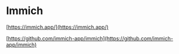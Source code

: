 # Immich

[https://immich.app/](https://immich.app/)

[https://github.com/immich-app/immich](https://github.com/immich-app/immich)
